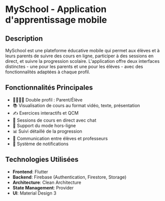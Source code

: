# MySchool - Application d'apprentissage mobile

## Description
MySchool est une plateforme éducative mobile qui permet aux élèves et à leurs parents de suivre des cours en ligne, participer à des sessions en direct, et suivre la progression scolaire. L'application offre deux interfaces distinctes - une pour les parents et une pour les élèves - avec des fonctionnalités adaptées à chaque profil.

## Fonctionnalités Principales 
- 👨‍👩‍👧‍👦 Double profil : Parent/Élève
- 📚 Visualisation de cours au format vidéo, texte, présentation
- ✍️ Exercices interactifs et QCM
- 🎥 Sessions de cours en direct avec chat
- 📱 Support du mode hors-ligne
- 📊 Suivi détaillé de la progression
- 💬 Communication entre élèves et professeurs
- 🔔 Système de notifications

## Technologies Utilisées
- **Frontend**: Flutter
- **Backend**: Firebase (Authentication, Firestore, Storage)
- **Architecture**: Clean Architecture
- **State Management**: Provider
- **UI**: Material Design 3
